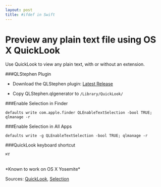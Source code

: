 ```yaml
---
layout: post
title: #ifdef in Swift
---
```


# Preview any plain text file using OS X QuickLook

Use QuickLook to view any plain text, with or without an extension.

###QLStephen Plugin

* Download the QLStephen plugin: [Latest Release](https://github.com/whomwah/qlstephen/releases)

* Copy QLStephen.qlgenerator to `/Library/QuickLook/`

###Enable Selection in Finder 

`defaults write com.apple.finder QLEnableTextSelection -bool TRUE; qlmanage -r`

###Enable Selection in All Apps 

`defaults write -g QLEnableTextSelection -bool TRUE; qlmanage -r`

###QuickLook keyboard shortcut 

`⌘Y`

<br />
*Known to work on OS X Yosemite*

Sources: [QuickLook](https://coderwall.com/p/dlithw), [Selection](http://www.macworld.com/article/1164668/select_and_copy_text_within_quick_look_previews.html)

